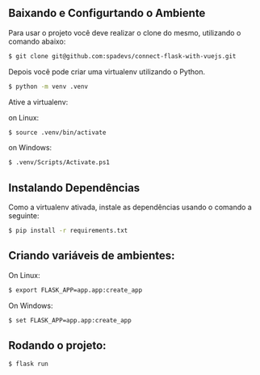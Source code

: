 ## Baixando e Configurtando o Ambiente

Para usar o projeto você deve realizar o clone do mesmo, utilizando o comando abaixo:

```bash
$ git clone git@github.com:spadevs/connect-flask-with-vuejs.git
```

Depois você pode criar uma virtualenv utilizando o Python.

```bash
$ python -m venv .venv
```

Ative a virtualenv:

on Linux:

```bash
$ source .venv/bin/activate
```

on Windows:

```bash
$ .venv/Scripts/Activate.ps1
```

## Instalando Dependências

Como a virtualenv ativada, instale as dependências usando o comando a seguinte:

```bash
$ pip install -r requirements.txt
```

## Criando variáveis de ambientes:

On Linux:
```bash
$ export FLASK_APP=app.app:create_app
```
On Windows:
```bash
$ set FLASK_APP=app.app:create_app
```

## Rodando o projeto:

```bash
$ flask run
```
